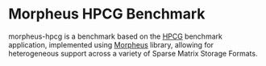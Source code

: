 # Morpheus HPCG Benchmark
morpheus-hpcg is a benchmark based on the [HPCG](https://github.com/hpcg-benchmark/hpcg/tree/HPCG-release-3-1-0) benchmark application, implemented using [Morpheus](https://github.com/morpheus-org/morpheus) library, allowing for heterogeneous support across a variety of Sparse Matrix Storage Formats.

